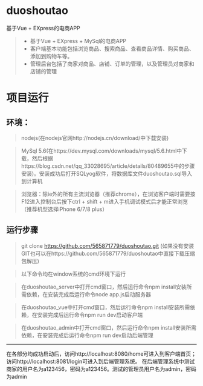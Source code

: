 # duoshoutao
基于Vue + EXpress的电商APP
> * 基于Vue + EXpress + MySql的电商APP
> * 客户端基本功能包括浏览商品、搜索商品、查看商品详情、购买商品、添加到购物车等。
> * 管理后台包括了商家对商品、店铺、订单的管理，以及管理员对商家和店铺的管理


# 项目运行
## 环境：
> nodejs(在nodejs官网http://nodejs.cn/download/中下载安装)

> MySql 5.6(在https://dev.mysql.com/downloads/mysql/5.6.html中下载，然后根据https://blog.csdn.net/qq_33028695/article/details/80489655中的步骤安装)。安装成功后打开SQLyog软件，将数据库文件duoshoutao.sql导入到计算机

> 浏览器：除ie外的所有主流浏览器（推荐chrome），在浏览客户端时需要按F12进入控制台后按下ctrl + shift + m进入手机调试模式后才能正常浏览（推荐机型选择iPhone 6/7/8 plus）


## 运行步骤
> git clone https://github.com/565871779/duoshoutao.git (如果没有安装GIT也可以在https://github.com/565871779/duoshoutao中直接下载压缩包解压) 

> 以下命令均在window系统的cmd环境下运行

> 在duoshoutao_server中打开cmd窗口，然后运行命令npm install安装所需依赖，在安装完成后运行命令node app.js启动服务器

> 在duoshoutao_vue中打开cmd窗口，然后运行命令npm install安装所需依赖，在安装完成后运行命令npm run dev启动客户端

> 在duoshoutao_admin中打开cmd窗口，然后运行命令npm install安装所需依赖，在安装完成后运行命令npm run dev启动后端管理

------
在各部分均成功启动后，访问http://localhost:8080/home可进入到客户端首页；
访问http://localhost:8081/login可进入到后端管理系统。
在后端管理系统中测试商家的用户名为a123456，密码为a123456。测试的管理员用户名为admin，密码为admin
